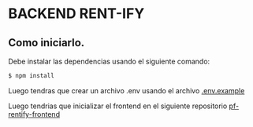 # BACKEND RENT-IFY

## Como iniciarlo.

Debe instalar las dependencias usando el siguiente comando:

```bash
$ npm install
```
Luego tendras que crear un archivo .env usando el archivo [.env.example](.env.example)

Luego tendrias que inicializar el frontend en el siguiente repositorio [pf-rentify-frontend](https://github.com/HauroEnojado/pf-rentify-frontend/tree/main)
